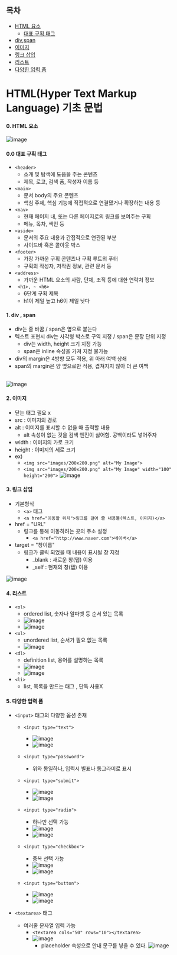 목차
--------------------
- [HTML 요소](#0-html-요소)<br>
  - [대표 구획 태그](#00-대표-구획-태그)<br>
- [div,span](#1-div--span)<br>
- [이미지](#2-이미지)<br>
- [링크 삽입](#3-링크-삽입)<br>
- [리스트](#4-리스트)<br>
- [다양한 입력 폼](#5-다양한-입력-폼)<br>


HTML(Hyper Text Markup Language) 기초 문법
==============================

#### 0. HTML 요소
![image](https://user-images.githubusercontent.com/102513932/186053947-67f5abf8-1d86-48a3-a40d-3e253d5a976d.png) <br>

#### 0.0 대표 구획 태그
- ```<header>```
  - 소개 및 탐색에 도움을 주는 콘텐츠
  - 제목, 로고, 검색 폼, 작성자 이름 등
- ```<main>``` 
  - 문서 body의 주요 콘텐츠
  - 핵심 주제, 핵심 기능에 직접적으로 연결됐거나 확장하는 내용 등 
- ```<nav>``` 
  - 현재 페이지 내, 또는 다른 페이지로의 링크를 보여주는 구획
  - 메뉴, 목차, 색인 등
- ```<aside>``` 
  - 문서의 주요 내용과 간접적으로 연관된 부분
  - 사이드바 혹은 콜아웃 박스
- ```<footer>```
  - 가장 가까운 구획 콘텐츠나 구획 루트의 푸터
  - 구획의 작성자, 저작권 정보, 관련 문서 등
- ```<address>```
  - 가까운 HTML 요소의 사람, 단체, 조직 등에 대한 연락처 정보
- ``` <h1>, ~ <h6>```
  - 6단계 구획 제목
  - h1이 제일 높고 h6이 제일 낮다


#### 1. div , span
- div는 줄 바꿈 / span은 옆으로 붙는다
- 텍스트 표현시 div는 사각형 박스로 구역 지정 / span은 문장 단위 지정
  - div는 width, height 크기 지정 가능
  - span은 inline 속성을 가져 지정 불가능
- div의 margin은 4방향 모두 적용, 위 아래 여백 상쇄
- span의 margin은 양 옆으로만 적용, 겹쳐지지 않아 더 큰 여백
<br><br>

![image](https://user-images.githubusercontent.com/102513932/186052736-7faa04ea-ef20-487a-b523-a9d7845015a4.png)

#### 2. 이미지
- 닫는 태그 필요 x
- src : 이미지의 경로
- alt : 이미지를 표시할 수 없을 때 출력할 내용
  - alt 속성이 없는 것을 검색 엔진이 싫어함. 공백이라도 넣어주자
- width : 이미지의 가로 크기
- height : 이미지의 세로 크기
- ex)
  -  ``` <img src="images/200x200.png" alt="My Image"> ```
  -  ``` <img src="images/200x200.png" alt="My Image" width="100" height="200"> ```
![image](https://user-images.githubusercontent.com/102513932/186056519-676fadb0-816c-4be3-a5d6-f00ae2a82c57.png)

#### 3. 링크 삽입
- 기본형식
  - ```<a>``` 태그 
  - ``` <a href="이동할 위치">링크를 걸어 줄 내용물(텍스트, 이미지)</a> ```
- href = "URL"
  - 링크를 통해 이동하려는 곳의 주소 설정
    - ``` <a href="http://www.naver.com">네이버</a> ```
- target = "창이름"
  - 링크가 클릭 되었을 때 내용이 표시될 창 지정
    - _blank : 새로운 창(탭) 이용 
    - _self  : 현재의 창(탭) 이용

![image](https://user-images.githubusercontent.com/102513932/186053171-ee8ae106-9ef5-450a-a911-4483b43f1742.png)

#### 4. 리스트

- ```<ol>```
  - ordered list, 숫자나 알파벳 등 순서 있는 목록
  - ![image](https://user-images.githubusercontent.com/102513932/186058868-4d61c986-f9b6-4d6b-a80e-6ce65bbfa2ea.png)
  - ![image](https://user-images.githubusercontent.com/102513932/186058901-03b6317d-f2a3-4f9c-9f8b-e0c6a5cca171.png)
- ```<ul>```
  - unordered list, 순서가 필요 없는 목록
  - ![image](https://user-images.githubusercontent.com/102513932/186053136-d2ae7463-8443-4ab0-8163-7927c114532d.png) <br>
- ```<dl>```
  - definition list, 용어를 설명하는 목록
  - ![image](https://user-images.githubusercontent.com/102513932/186059393-b3040aac-1ef8-4ea7-9821-81283094ed50.png)
  - ![image](https://user-images.githubusercontent.com/102513932/186059405-4d5bcb99-eef5-4e4c-a003-eeba43b604b2.png)
- ```<li>```
  - list, 목록을 만드는 태그 , 단독 사용X

#### 5. 다양한 입력 폼
- ``` <input> ``` 태그의 다양한 옵션 존재
    - ``` <input type="text"> ```
      - ![image](https://user-images.githubusercontent.com/102513932/186068387-a7965437-afb4-4410-bc62-d52d2b6d84cc.png)
      - ![image](https://user-images.githubusercontent.com/102513932/186097281-538180cf-da2e-4053-8313-b5d996d243f2.png)

    - ``` <input type="password"> ```
      - 위와 동일하나, 입력시 별표나 동그라미로 표시

    - ``` <input type="submit"> ```
      -  ![image](https://user-images.githubusercontent.com/102513932/186068601-4a193ab3-bd5d-4254-b9a6-cbca54dc7f2a.png)
      -  ![image](https://user-images.githubusercontent.com/102513932/186097469-05f01c45-369f-42bd-9e46-aac9d45275dd.png)
    - ``` <input type="radio"> ```
      - 하나만 선택 가능
      - ![image](https://user-images.githubusercontent.com/102513932/186068850-c5d8dab6-cb7f-421a-9207-f09314520fa2.png)
      - ![image](https://user-images.githubusercontent.com/102513932/186097599-b5d7621f-7f77-4fde-8d82-0aac5ba8d537.png)

    - ``` <input type="checkbox"> ```
      - 중복 선택 가능
      - ![image](https://user-images.githubusercontent.com/102513932/186069015-e27ecf30-f23a-41ad-a0df-83d386b5535d.png)
      - ![image](https://user-images.githubusercontent.com/102513932/186097730-1ca7ad96-379c-485e-acb9-0a655382fc31.png)

    - ``` <input type="button"> ```
      - ![image](https://user-images.githubusercontent.com/102513932/186069134-7c557819-65f4-4705-9783-6e2ef5481bcf.png)
      - ![image](https://user-images.githubusercontent.com/102513932/186097782-d4df451a-4820-4722-8780-41167f392b2c.png)

- ```<textarea>``` 태그
  - 여러줄 문자열 입력 가능
    - ```<textarea cols="50" rows="10"></textarea>```
    - ![image](https://user-images.githubusercontent.com/102513932/186097970-78fc31e7-b8ec-405d-9da6-78acf856f9f8.png)
      - placeholder 속성으로 안내 문구를 넣을 수 있다.
![image](https://user-images.githubusercontent.com/102513932/186053212-aa3b8041-4d07-4aed-ac1d-24fe35d0a88d.png)

